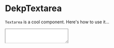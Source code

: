 # DekpTextarea

`Textarea` is a cool component. Here's how to use it...

<script lang="ts">
  export default {
    name: 'DekpTextarea',
    inheritAttrs: false,
    customOptions: {}
  }
</script>

<script setup lang="ts">
import { ref } from 'vue';

const disabled = ref(false);
const textareaValue = ref('');

const onInput = (e: Event) => {
  console.log('input', e);
}

const onFocus = (e: Event) => {
  console.log('focus', e);
}

const onBlur = (e: Event) => {
  console.log('blur', e);
}

const onKeyUp = (e: KeyboardEvent) => {
  console.log('keyup', e);
}
</script>

<ClientOnly>
    <textarea
        class="base-textarea"
        :class="{ 'base-textarea--disabled': disabled }"
        :disabled="disabled"
        v-model="textareaValue"
        @input="onInput"
        @focus="onFocus"
        @blur="onBlur"
        @keyup="onKeyUp"
    ></textarea>
</ClientOnly>

<style scoped>
.base-textarea {
  padding: 0.5rem 1rem;
  border-bottom: 1px solid #ccc;
  background: #fff;
  color: #000;
}

.base-textarea--disabled {
  background: #eee;
  color: #aaa;
}
</style>

